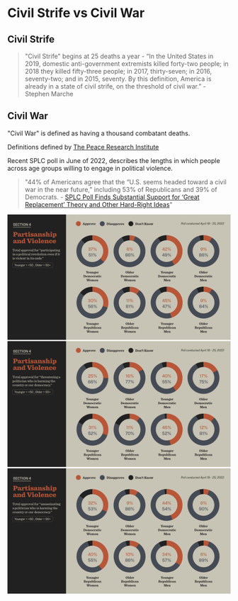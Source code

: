 # Civil Strife vs Civil War

## Civil Strife

> "Civil Strife" begins at 25 deaths a year - “In the United States in 2019, domestic anti-government extremists killed forty-two people; in 2018 they killed fifty-three people; in 2017, thirty-seven; in 2016, seventy-two; and in 2015, seventy. By this definition, America is already in a state of civil strife, on the threshold of civil war.” - Stephen Marche

## Civil War

"Civil War" is defined as having a thousand combatant deaths.

Definitions defined by [The Peace Research Institute](https://www.prio.org/)

Recent SPLC poll in June of 2022, describes the lengths in which people across age groups willing to engage in political violence.

> "44% of Americans agree that the “U.S. seems headed toward a civil war in the near future,” including 53% of Republicans and 39% of Democrats. - [SPLC Poll Finds Substantial Support for ‘Great Replacement’ Theory and Other Hard-Right Ideas](https://www.splcenter.org/news/2022/06/01/poll-finds-support-great-replacement-hard-right-ideas)"

![Political Revolution](https://raw.githubusercontent.com/CascadiaLegion/a-case-for-civil-war/main/civil-strife-vs-civil-war/partisanship-violence-1.png)
![Threatening Politicans](https://raw.githubusercontent.com/CascadiaLegion/a-case-for-civil-war/main/civil-strife-vs-civil-war/partisanship-violence-2.png)
![Assasination](https://raw.githubusercontent.com/CascadiaLegion/a-case-for-civil-war/main/civil-strife-vs-civil-war/partisanship-violence-3.png)
